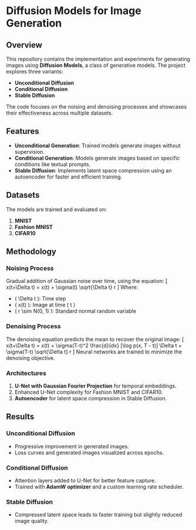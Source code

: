 # Diffusion Models for Image Generation

## Overview

This repository contains the implementation and experiments for generating images using **Diffusion Models**, a class of generative models. The project explores three variants:
- **Unconditional Diffusion**
- **Conditional Diffusion**
- **Stable Diffusion**

The code focuses on the noising and denoising processes and showcases their effectiveness across multiple datasets.

## Features

- **Unconditional Generation**: Trained models generate images without supervision.
- **Conditional Generation**: Models generate images based on specific conditions like textual prompts.
- **Stable Diffusion**: Implements latent space compression using an autoencoder for faster and efficient training.

## Datasets

The models are trained and evaluated on:
1. **MNIST**
2. **Fashion MNIST**
3. **CIFAR10**

## Methodology

### Noising Process
Gradual addition of Gaussian noise over time, using the equation:
\[
x(t+\Delta t) = x(t) + \sigma(t) \sqrt{\Delta t} r
\]
Where:
- \( \Delta t \): Time step
- \( x(t) \): Image at time \( t \)
- \( r \sim N(0, 1) \): Standard normal random variable

### Denoising Process
The denoising equation predicts the mean to recover the original image:
\[
x(t+\Delta t) = x(t) + \sigma(T-t)^2 \frac{d}{dx} [\log p(x, T - t)] \Delta t + \sigma(T-t) \sqrt{\Delta t} r
\]
Neural networks are trained to minimize the denoising objective.

### Architectures
1. **U-Net with Gaussian Fourier Projection** for temporal embeddings.
2. Enhanced U-Net complexity for Fashion MNIST and CIFAR10.
3. **Autoencoder** for latent space compression in Stable Diffusion.

## Results

### Unconditional Diffusion
- Progressive improvement in generated images.
- Loss curves and generated images visualized across epochs.

### Conditional Diffusion
- Attention layers added to U-Net for better feature capture.
- Trained with **AdamW optimizer** and a custom learning rate scheduler.

### Stable Diffusion
- Compressed latent space leads to faster training but slightly reduced image quality.

